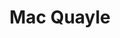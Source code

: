 ---
title: "Mac Quayle"
summary: "Mac Quayle is an American composer for film, television and video games, best known for his work on the USA Network's Mr. Robot and for FX's American Horror Story.
Quayle was born in Suffolk, Virginia, but moved around the state, living in Richmond, Norfolk and Chesapeake. He attended Matthew Fontaine Maury High School, and graduated from Western Branch High School. Quayle first discovered music at age 6 when he was part of his church's choir, and would take piano and percussion lessons. During school, he served as a band member for two different bands: The Naros and The X-Raves.Quayle moved to New York City to attend New York University, but departed when his internship at a studio allowed him to make a living working as a keyboard player and programmer. In 2004, he moved to Los Angeles, where he worked as an additional composer for the CBS crime drama Cold Case. He was introduced to film composer Cliff Martinez, and would work under him on films such as The Lincoln Lawyer, Drive and Contagion. His work was noticed by Ryan Murphy when Quayle and Martinez worked on his television film The Normal Heart, and invited him to audition to be the composer for the fourth season of American Horror Story. He was hired the day after his audition. Quayle would also compose the score for Murphy's programs Scream Queens, American Crime Story, Feud, 9-1-1, Pose, The Politician, 9-1-1: Lone Star, and Ratched.For his work on the first season of Mr. Robot, Quayle was awarded the Primetime Emmy Award for Outstanding Music Composition for a Series. He would also be nominated for his work on American Horror Story and Feud."
image: "mac-quayle.jpg"
apple_music_artist_url: "https://music.apple.com/gb/artist/mac-quayle/5468211"
wikipedia_url: "https://en.wikipedia.org/wiki/Mac_Quayle"
---